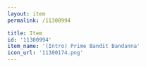 ```yaml
---
layout: item
permalink: /11300994

title: Item
id: '11300994'
item_name: '(Intro) Prime Bandit Bandanna'
icon_url: '11300174.png'
---
```

